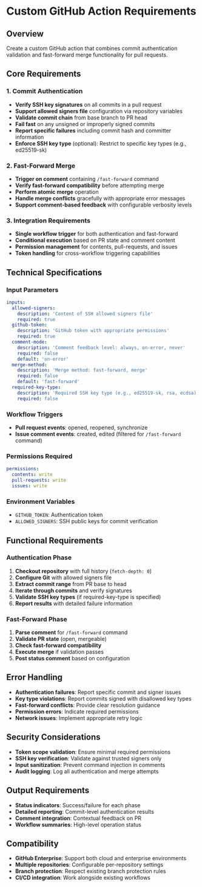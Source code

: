 # Custom GitHub Action Requirements

## Overview
Create a custom GitHub action that combines commit authentication validation and fast-forward merge functionality for pull requests.

## Core Requirements

### 1. Commit Authentication
- **Verify SSH key signatures** on all commits in a pull request
- **Support allowed signers file** configuration via repository variables
- **Validate commit chain** from base branch to PR head
- **Fail fast** on any unsigned or improperly signed commits
- **Report specific failures** including commit hash and committer information
- **Enforce SSH key type** (optional): Restrict to specific key types (e.g., ed25519-sk)

### 2. Fast-Forward Merge
- **Trigger on comment** containing `/fast-forward` command
- **Verify fast-forward compatibility** before attempting merge
- **Perform atomic merge** operation
- **Handle merge conflicts** gracefully with appropriate error messages
- **Support comment-based feedback** with configurable verbosity levels

### 3. Integration Requirements
- **Single workflow trigger** for both authentication and fast-forward
- **Conditional execution** based on PR state and comment content
- **Permission management** for contents, pull-requests, and issues
- **Token handling** for cross-workflow triggering capabilities

## Technical Specifications

### Input Parameters
```yaml
inputs:
  allowed-signers:
    description: 'Content of SSH allowed signers file'
    required: true
  github-token:
    description: 'GitHub token with appropriate permissions'
    required: true
  comment-mode:
    description: 'Comment feedback level: always, on-error, never'
    required: false
    default: 'on-error'
  merge-method:
    description: 'Merge method: fast-forward, merge'
    required: false
    default: 'fast-forward'
  required-key-type:
    description: 'Required SSH key type (e.g., ed25519-sk, rsa, ecdsa)'
    required: false
```

### Workflow Triggers
- **Pull request events**: opened, reopened, synchronize
- **Issue comment events**: created, edited (filtered for `/fast-forward` command)

### Permissions Required
```yaml
permissions:
  contents: write
  pull-requests: write
  issues: write
```

### Environment Variables
- `GITHUB_TOKEN`: Authentication token
- `ALLOWED_SIGNERS`: SSH public keys for commit verification

## Functional Requirements

### Authentication Phase
1. **Checkout repository** with full history (`fetch-depth: 0`)
2. **Configure Git** with allowed signers file
3. **Extract commit range** from PR base to head
4. **Iterate through commits** and verify signatures
5. **Validate SSH key types** (if required-key-type is specified)
6. **Report results** with detailed failure information

### Fast-Forward Phase
1. **Parse comment** for `/fast-forward` command
2. **Validate PR state** (open, mergeable)
3. **Check fast-forward compatibility**
4. **Execute merge** if validation passes
5. **Post status comment** based on configuration

## Error Handling
- **Authentication failures**: Report specific commit and signer issues
- **Key type violations**: Report commits signed with disallowed key types
- **Fast-forward conflicts**: Provide clear resolution guidance
- **Permission errors**: Indicate required permissions
- **Network issues**: Implement appropriate retry logic

## Security Considerations
- **Token scope validation**: Ensure minimal required permissions
- **SSH key verification**: Validate against trusted signers only
- **Input sanitization**: Prevent command injection in comments
- **Audit logging**: Log all authentication and merge attempts

## Output Requirements
- **Status indicators**: Success/failure for each phase
- **Detailed reporting**: Commit-level authentication results
- **Comment integration**: Contextual feedback on PR
- **Workflow summaries**: High-level operation status

## Compatibility
- **GitHub Enterprise**: Support both cloud and enterprise environments
- **Multiple repositories**: Configurable per-repository settings
- **Branch protection**: Respect existing branch protection rules
- **CI/CD integration**: Work alongside existing workflows